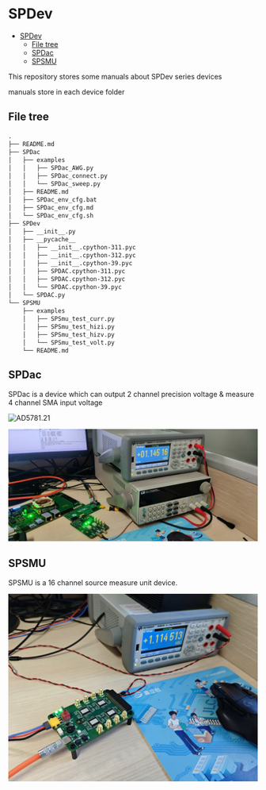 # SPDev

- [SPDev](#spdev)
  - [File tree](#file-tree)
  - [SPDac](#spdac)
  - [SPSMU](#spsmu)

This repository stores some manuals about SPDev series devices 

manuals store in each device folder

## File tree
    .
    ├── README.md
    ├── SPDac
    │   ├── examples
    │   │   ├── SPDac_AWG.py
    │   │   ├── SPDac_connect.py
    │   │   └── SPDac_sweep.py
    │   ├── README.md
    │   ├── SPDac_env_cfg.bat
    │   ├── SPDac_env_cfg.md
    │   └── SPDac_env_cfg.sh
    ├── SPDev
    │   ├── __init__.py
    │   ├── __pycache__
    │   │   ├── __init__.cpython-311.pyc
    │   │   ├── __init__.cpython-312.pyc
    │   │   ├── __init__.cpython-39.pyc
    │   │   ├── SPDAC.cpython-311.pyc
    │   │   ├── SPDAC.cpython-312.pyc
    │   │   └── SPDAC.cpython-39.pyc
    │   └── SPDAC.py
    └── SPSMU
        ├── examples
        │   ├── SPSmu_test_curr.py
        │   ├── SPSmu_test_hizi.py
        │   ├── SPSmu_test_hizv.py
        │   └── SPSmu_test_volt.py
        └── README.md

## SPDac

SPDac is a device which can output 2 channel precision voltage & measure 4 channel SMA input voltage

![AD5781.21](./assets/AD5781.21.png)

![IMG_20240311_212338](./assets/IMG_20240311_212338.jpg)

## SPSMU

SPSMU is a 16 channel source measure unit device.

![IMG_20240615_110457](./assets/IMG_20240615_110457.jpg)
